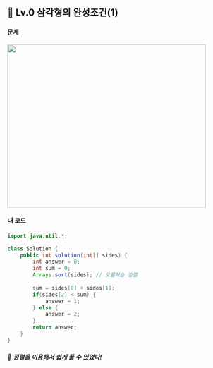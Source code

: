 ## 📍 Lv.0 삼각형의 완성조건(1) <br>

#### 문제 <br>
<img src="https://github.com/yejinsohn/TIL/assets/104317217/c1a86c13-a8b0-47c2-b23e-c35f1f98086a" width="450" height="370"/>

#### 내 코드 <br>

```Java
import java.util.*;

class Solution {
    public int solution(int[] sides) {
        int answer = 0;
        int sum = 0;
        Arrays.sort(sides); // 오름차순 정렬
        
        sum = sides[0] + sides[1];
        if(sides[2] < sum) {
            answer = 1;
        } else {
            answer = 2;
        }       
        return answer;
    }
}
```

##### 🌿 정렬을 이용해서 쉽게 풀 수 있었다!
